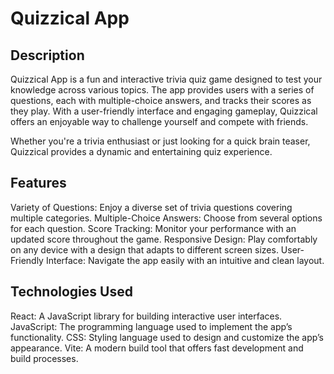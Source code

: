 # Quizzical App
## Description
Quizzical App is a fun and interactive trivia quiz game designed to test your knowledge across various topics. The app provides users with a series of questions, each with multiple-choice answers, and tracks their scores as they play. With a user-friendly interface and engaging gameplay, Quizzical offers an enjoyable way to challenge yourself and compete with friends.

Whether you're a trivia enthusiast or just looking for a quick brain teaser, Quizzical provides a dynamic and entertaining quiz experience.

## Features
Variety of Questions: Enjoy a diverse set of trivia questions covering multiple categories.
Multiple-Choice Answers: Choose from several options for each question.
Score Tracking: Monitor your performance with an updated score throughout the game.
Responsive Design: Play comfortably on any device with a design that adapts to different screen sizes.
User-Friendly Interface: Navigate the app easily with an intuitive and clean layout.

## Technologies Used
React: A JavaScript library for building interactive user interfaces.
JavaScript: The programming language used to implement the app’s functionality.
CSS: Styling language used to design and customize the app’s appearance.
Vite: A modern build tool that offers fast development and build processes.

